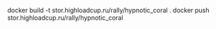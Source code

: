 docker build -t stor.highloadcup.ru/rally/hypnotic_coral .
docker push stor.highloadcup.ru/rally/hypnotic_coral
